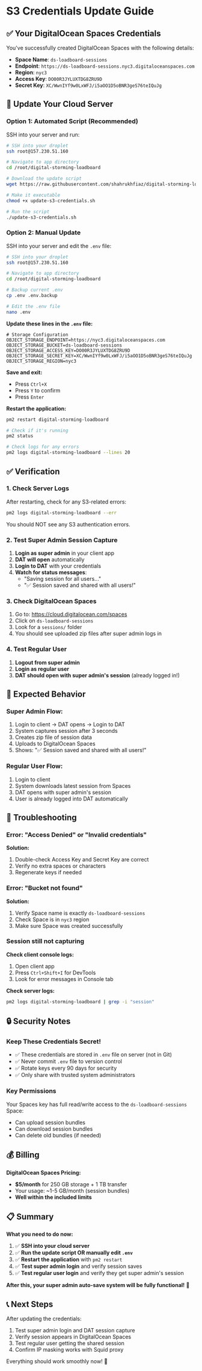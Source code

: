 # S3 Credentials Update Guide

## ✅ Your DigitalOcean Spaces Credentials

You've successfully created DigitalOcean Spaces with the following details:

- **Space Name**: `ds-loadboard-sessions`
- **Endpoint**: `https://ds-loadboard-sessions.nyc3.digitaloceanspaces.com`
- **Region**: `nyc3`
- **Access Key**: `DO00R3JYLUXTDG8ZRU9D`
- **Secret Key**: `XC/WwnIYf9w0LxWFJ/i5aOO1D5oBNR3geS76teIQuJg`

## 🚀 Update Your Cloud Server

### Option 1: Automated Script (Recommended)

SSH into your server and run:

```bash
# SSH into your droplet
ssh root@157.230.51.160

# Navigate to app directory
cd /root/digital-storming-loadboard

# Download the update script
wget https://raw.githubusercontent.com/shahrukhfiaz/digital-storming-loadboard/main/update-s3-credentials.sh

# Make it executable
chmod +x update-s3-credentials.sh

# Run the script
./update-s3-credentials.sh
```

### Option 2: Manual Update

SSH into your server and edit the `.env` file:

```bash
# SSH into your droplet
ssh root@157.230.51.160

# Navigate to app directory
cd /root/digital-storming-loadboard

# Backup current .env
cp .env .env.backup

# Edit the .env file
nano .env
```

**Update these lines in the `.env` file:**

```env
# Storage Configuration
OBJECT_STORAGE_ENDPOINT=https://nyc3.digitaloceanspaces.com
OBJECT_STORAGE_BUCKET=ds-loadboard-sessions
OBJECT_STORAGE_ACCESS_KEY=DO00R3JYLUXTDG8ZRU9D
OBJECT_STORAGE_SECRET_KEY=XC/WwnIYf9w0LxWFJ/i5aOO1D5oBNR3geS76teIQuJg
OBJECT_STORAGE_REGION=nyc3
```

**Save and exit:**
- Press `Ctrl+X`
- Press `Y` to confirm
- Press `Enter`

**Restart the application:**

```bash
pm2 restart digital-storming-loadboard

# Check if it's running
pm2 status

# Check logs for any errors
pm2 logs digital-storming-loadboard --lines 20
```

## ✅ Verification

### 1. Check Server Logs

After restarting, check for any S3-related errors:

```bash
pm2 logs digital-storming-loadboard --err
```

You should NOT see any S3 authentication errors.

### 2. Test Super Admin Session Capture

1. **Login as super admin** in your client app
2. **DAT will open** automatically
3. **Login to DAT** with your credentials
4. **Watch for status messages**:
   - "Saving session for all users..."
   - "✅ Session saved and shared with all users!"

### 3. Check DigitalOcean Spaces

1. Go to: https://cloud.digitalocean.com/spaces
2. Click on `ds-loadboard-sessions`
3. Look for a `sessions/` folder
4. You should see uploaded zip files after super admin logs in

### 4. Test Regular User

1. **Logout from super admin**
2. **Login as regular user**
3. **DAT should open with super admin's session** (already logged in!)

## 🎯 Expected Behavior

### Super Admin Flow:
1. Login to client → DAT opens → Login to DAT
2. System captures session after 3 seconds
3. Creates zip file of session data
4. Uploads to DigitalOcean Spaces
5. Shows: "✅ Session saved and shared with all users!"

### Regular User Flow:
1. Login to client
2. System downloads latest session from Spaces
3. DAT opens with super admin's session
4. User is already logged into DAT automatically

## 🐛 Troubleshooting

### Error: "Access Denied" or "Invalid credentials"

**Solution:**
1. Double-check Access Key and Secret Key are correct
2. Verify no extra spaces or characters
3. Regenerate keys if needed

### Error: "Bucket not found"

**Solution:**
1. Verify Space name is exactly `ds-loadboard-sessions`
2. Check Space is in `nyc3` region
3. Make sure Space was created successfully

### Session still not capturing

**Check client console logs:**
1. Open client app
2. Press `Ctrl+Shift+I` for DevTools
3. Look for error messages in Console tab

**Check server logs:**
```bash
pm2 logs digital-storming-loadboard | grep -i "session"
```

## 🔒 Security Notes

### Keep These Credentials Secret!

- ✅ These credentials are stored in `.env` file on server (not in Git)
- ✅ Never commit `.env` file to version control
- ✅ Rotate keys every 90 days for security
- ✅ Only share with trusted system administrators

### Key Permissions

Your Spaces key has full read/write access to the `ds-loadboard-sessions` Space:
- Can upload session bundles
- Can download session bundles
- Can delete old bundles (if needed)

## 💰 Billing

**DigitalOcean Spaces Pricing:**
- **$5/month** for 250 GB storage + 1 TB transfer
- Your usage: ~1-5 GB/month (session bundles)
- **Well within the included limits**

## 📋 Summary

**What you need to do now:**

1. ✅ **SSH into your cloud server**
2. ✅ **Run the update script OR manually edit `.env`**
3. ✅ **Restart the application** with `pm2 restart`
4. ✅ **Test super admin login** and verify session saves
5. ✅ **Test regular user login** and verify they get super admin's session

**After this, your super admin auto-save system will be fully functional!** 🎉

## 📞 Next Steps

After updating the credentials:

1. Test super admin login and DAT session capture
2. Verify session appears in DigitalOcean Spaces
3. Test regular user getting the shared session
4. Confirm IP masking works with Squid proxy

Everything should work smoothly now! 🚀


